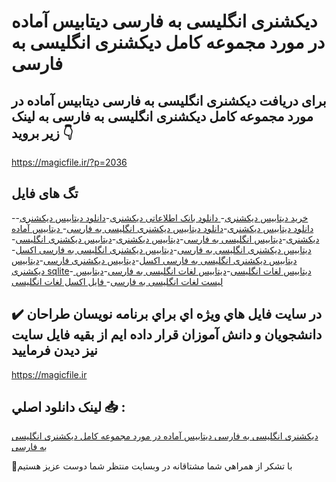 # دیکشنری انگلیسی به فارسی  دیتابیس آماده در مورد مجموعه کامل دیکشنری انگلیسی به فارسی

## برای دریافت دیکشنری انگلیسی به فارسی  دیتابیس آماده در مورد مجموعه کامل دیکشنری انگلیسی به فارسی به لینک زیر بروید 👇

https://magicfile.ir/?p=2036

## تگ های فایل

-[خرید دیتابیس دیکشنری](https://magicfile.ir/product/%d8%af%d9%8a%d8%aa%d8%a7%d8%a8%d9%8a%d8%b3-%d8%a2%d9%85%d8%a7%d8%af%d9%87-%d8%af%d9%8a%da%a9%d8%b4%d9%86%d8%b1%d9%8a-%d8%a7%d9%86%da%af%d9%84%d9%8a%d8%b3%d9%8a-%d8%a8%d9%87-%d9%81%d8%a7%d8%b1%d8%b3%d9%8a/)-[ دانلود بانک اطلاعاتی دیکشنری](https://magicfile.ir/product/%d8%af%d9%8a%d8%aa%d8%a7%d8%a8%d9%8a%d8%b3-%d8%a2%d9%85%d8%a7%d8%af%d9%87-%d8%af%d9%8a%da%a9%d8%b4%d9%86%d8%b1%d9%8a-%d8%a7%d9%86%da%af%d9%84%d9%8a%d8%b3%d9%8a-%d8%a8%d9%87-%d9%81%d8%a7%d8%b1%d8%b3%d9%8a/)-[دانلود دیتابیس دیکشنری](https://magicfile.ir/product/%d8%af%d9%8a%d8%aa%d8%a7%d8%a8%d9%8a%d8%b3-%d8%a2%d9%85%d8%a7%d8%af%d9%87-%d8%af%d9%8a%da%a9%d8%b4%d9%86%d8%b1%d9%8a-%d8%a7%d9%86%da%af%d9%84%d9%8a%d8%b3%d9%8a-%d8%a8%d9%87-%d9%81%d8%a7%d8%b1%d8%b3%d9%8a/)-[ دانلود دیتابیس دیکشنری](https://magicfile.ir/product/%d8%af%d9%8a%d8%aa%d8%a7%d8%a8%d9%8a%d8%b3-%d8%a2%d9%85%d8%a7%d8%af%d9%87-%d8%af%d9%8a%da%a9%d8%b4%d9%86%d8%b1%d9%8a-%d8%a7%d9%86%da%af%d9%84%d9%8a%d8%b3%d9%8a-%d8%a8%d9%87-%d9%81%d8%a7%d8%b1%d8%b3%d9%8a/)-[دانلود دیتابیس دیکشنری انگلیسی به فارسی](https://magicfile.ir/product/%d8%af%d9%8a%d8%aa%d8%a7%d8%a8%d9%8a%d8%b3-%d8%a2%d9%85%d8%a7%d8%af%d9%87-%d8%af%d9%8a%da%a9%d8%b4%d9%86%d8%b1%d9%8a-%d8%a7%d9%86%da%af%d9%84%d9%8a%d8%b3%d9%8a-%d8%a8%d9%87-%d9%81%d8%a7%d8%b1%d8%b3%d9%8a/)-[ دیتابیس آماده دیکشنری](https://magicfile.ir/product/%d8%af%d9%8a%d8%aa%d8%a7%d8%a8%d9%8a%d8%b3-%d8%a2%d9%85%d8%a7%d8%af%d9%87-%d8%af%d9%8a%da%a9%d8%b4%d9%86%d8%b1%d9%8a-%d8%a7%d9%86%da%af%d9%84%d9%8a%d8%b3%d9%8a-%d8%a8%d9%87-%d9%81%d8%a7%d8%b1%d8%b3%d9%8a/)-[دیتابیس انگلیسی به فارسی](https://magicfile.ir/product/%d8%af%d9%8a%d8%aa%d8%a7%d8%a8%d9%8a%d8%b3-%d8%a2%d9%85%d8%a7%d8%af%d9%87-%d8%af%d9%8a%da%a9%d8%b4%d9%86%d8%b1%d9%8a-%d8%a7%d9%86%da%af%d9%84%d9%8a%d8%b3%d9%8a-%d8%a8%d9%87-%d9%81%d8%a7%d8%b1%d8%b3%d9%8a/)-[دیتابیس دیکشنری](https://magicfile.ir/product/%d8%af%d9%8a%d8%aa%d8%a7%d8%a8%d9%8a%d8%b3-%d8%a2%d9%85%d8%a7%d8%af%d9%87-%d8%af%d9%8a%da%a9%d8%b4%d9%86%d8%b1%d9%8a-%d8%a7%d9%86%da%af%d9%84%d9%8a%d8%b3%d9%8a-%d8%a8%d9%87-%d9%81%d8%a7%d8%b1%d8%b3%d9%8a/)-[دیتابیس دیکشنری انگلیسی](https://magicfile.ir/product/%d8%af%d9%8a%d8%aa%d8%a7%d8%a8%d9%8a%d8%b3-%d8%a2%d9%85%d8%a7%d8%af%d9%87-%d8%af%d9%8a%da%a9%d8%b4%d9%86%d8%b1%d9%8a-%d8%a7%d9%86%da%af%d9%84%d9%8a%d8%b3%d9%8a-%d8%a8%d9%87-%d9%81%d8%a7%d8%b1%d8%b3%d9%8a/)-[دیتابیس دیکشنری انگلیسی به فارسی](https://magicfile.ir/product/%d8%af%d9%8a%d8%aa%d8%a7%d8%a8%d9%8a%d8%b3-%d8%a2%d9%85%d8%a7%d8%af%d9%87-%d8%af%d9%8a%da%a9%d8%b4%d9%86%d8%b1%d9%8a-%d8%a7%d9%86%da%af%d9%84%d9%8a%d8%b3%d9%8a-%d8%a8%d9%87-%d9%81%d8%a7%d8%b1%d8%b3%d9%8a/)-[دیتابیس دیکشنری انگلیسی به فارسی اکسل](https://magicfile.ir/product/%d8%af%d9%8a%d8%aa%d8%a7%d8%a8%d9%8a%d8%b3-%d8%a2%d9%85%d8%a7%d8%af%d9%87-%d8%af%d9%8a%da%a9%d8%b4%d9%86%d8%b1%d9%8a-%d8%a7%d9%86%da%af%d9%84%d9%8a%d8%b3%d9%8a-%d8%a8%d9%87-%d9%81%d8%a7%d8%b1%d8%b3%d9%8a/)-[ دیتابیس دیکشنری انگلیسی به فارسی اکسل](https://magicfile.ir/product/%d8%af%d9%8a%d8%aa%d8%a7%d8%a8%d9%8a%d8%b3-%d8%a2%d9%85%d8%a7%d8%af%d9%87-%d8%af%d9%8a%da%a9%d8%b4%d9%86%d8%b1%d9%8a-%d8%a7%d9%86%da%af%d9%84%d9%8a%d8%b3%d9%8a-%d8%a8%d9%87-%d9%81%d8%a7%d8%b1%d8%b3%d9%8a/)-[دیتابیس دیکشنری فارسی](https://magicfile.ir/product/%d8%af%d9%8a%d8%aa%d8%a7%d8%a8%d9%8a%d8%b3-%d8%a2%d9%85%d8%a7%d8%af%d9%87-%d8%af%d9%8a%da%a9%d8%b4%d9%86%d8%b1%d9%8a-%d8%a7%d9%86%da%af%d9%84%d9%8a%d8%b3%d9%8a-%d8%a8%d9%87-%d9%81%d8%a7%d8%b1%d8%b3%d9%8a/)-[دیتابیس دیکشنری sqlite](https://magicfile.ir/product/%d8%af%d9%8a%d8%aa%d8%a7%d8%a8%d9%8a%d8%b3-%d8%a2%d9%85%d8%a7%d8%af%d9%87-%d8%af%d9%8a%da%a9%d8%b4%d9%86%d8%b1%d9%8a-%d8%a7%d9%86%da%af%d9%84%d9%8a%d8%b3%d9%8a-%d8%a8%d9%87-%d9%81%d8%a7%d8%b1%d8%b3%d9%8a/)-[ دیتابیس لغات انگلیسی](https://magicfile.ir/product/%d8%af%d9%8a%d8%aa%d8%a7%d8%a8%d9%8a%d8%b3-%d8%a2%d9%85%d8%a7%d8%af%d9%87-%d8%af%d9%8a%da%a9%d8%b4%d9%86%d8%b1%d9%8a-%d8%a7%d9%86%da%af%d9%84%d9%8a%d8%b3%d9%8a-%d8%a8%d9%87-%d9%81%d8%a7%d8%b1%d8%b3%d9%8a/)-[دیتابیس لغات انگلیسی به فارسی](https://magicfile.ir/product/%d8%af%d9%8a%d8%aa%d8%a7%d8%a8%d9%8a%d8%b3-%d8%a2%d9%85%d8%a7%d8%af%d9%87-%d8%af%d9%8a%da%a9%d8%b4%d9%86%d8%b1%d9%8a-%d8%a7%d9%86%da%af%d9%84%d9%8a%d8%b3%d9%8a-%d8%a8%d9%87-%d9%81%d8%a7%d8%b1%d8%b3%d9%8a/)-[دیتابیس لیست لغات انگلیسی به فارسی](https://magicfile.ir/product/%d8%af%d9%8a%d8%aa%d8%a7%d8%a8%d9%8a%d8%b3-%d8%a2%d9%85%d8%a7%d8%af%d9%87-%d8%af%d9%8a%da%a9%d8%b4%d9%86%d8%b1%d9%8a-%d8%a7%d9%86%da%af%d9%84%d9%8a%d8%b3%d9%8a-%d8%a8%d9%87-%d9%81%d8%a7%d8%b1%d8%b3%d9%8a/)-[ فایل اکسل لغات انگلیسی](https://magicfile.ir/product/%d8%af%d9%8a%d8%aa%d8%a7%d8%a8%d9%8a%d8%b3-%d8%a2%d9%85%d8%a7%d8%af%d9%87-%d8%af%d9%8a%da%a9%d8%b4%d9%86%d8%b1%d9%8a-%d8%a7%d9%86%da%af%d9%84%d9%8a%d8%b3%d9%8a-%d8%a8%d9%87-%d9%81%d8%a7%d8%b1%d8%b3%d9%8a/)

## ✔️ در سايت فايل هاي ويژه اي براي برنامه نويسان طراحان دانشجويان و دانش آموزان قرار داده ايم از بقيه فايل سايت نيز ديدن فرماييد

https://magicfile.ir


## لينک دانلود اصلي 📥 :

[دیکشنری انگلیسی به فارسی  دیتابیس آماده در مورد مجموعه کامل دیکشنری انگلیسی به فارسی](https://magicfile.ir/product/%d8%af%d9%8a%d8%aa%d8%a7%d8%a8%d9%8a%d8%b3-%d8%a2%d9%85%d8%a7%d8%af%d9%87-%d8%af%d9%8a%da%a9%d8%b4%d9%86%d8%b1%d9%8a-%d8%a7%d9%86%da%af%d9%84%d9%8a%d8%b3%d9%8a-%d8%a8%d9%87-%d9%81%d8%a7%d8%b1%d8%b3%d9%8a/) 


🙏با تشکر از همراهي شما مشتاقانه در وبسایت منتظر شما دوست عزیز هستیم

